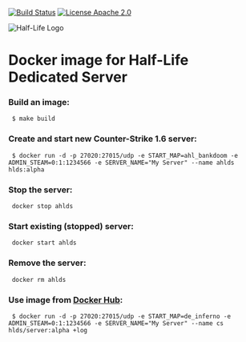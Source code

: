 [![Build Status](https://travis-ci.org/artem-panchenko/counter-strike-docker.svg?branch=master)](https://travis-ci.org/artem-panchenko/counter-strike-docker)
[![License Apache 2.0](https://goo.gl/joRzTI)](https://github.com/artem-panchenko/counter-strike-docker/blob/master/LICENSE)

![Half-Life Logo](http://files.gamebanana.com/img/ico/sprays/51f5acee815f0.png)

# Docker image for Half-Life Dedicated Server

### Build an image:

```
 $ make build
```

### Create and start new Counter-Strike 1.6 server:

```
 $ docker run -d -p 27020:27015/udp -e START_MAP=ahl_bankdoom -e ADMIN_STEAM=0:1:1234566 -e SERVER_NAME="My Server" --name ahlds hlds:alpha
```

### Stop the server:

```
 docker stop ahlds
```

### Start existing (stopped) server:

```
 docker start ahlds
```

### Remove the server:

```
 docker rm ahlds
```

### Use image from [Docker Hub](https://hub.docker.com/r/hlds/server/):

```
 $ docker run -d -p 27020:27015/udp -e START_MAP=de_inferno -e ADMIN_STEAM=0:1:1234566 -e SERVER_NAME="My Server" --name cs hlds/server:alpha +log
```
